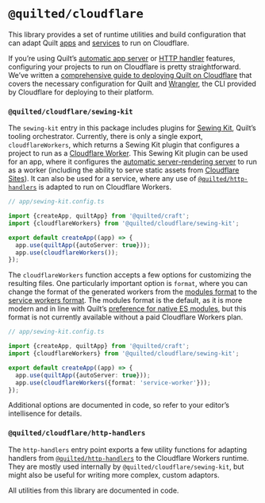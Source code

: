 # `@quilted/cloudflare`

This library provides a set of runtime utilities and build configuration that can adapt Quilt [apps](./TODO) and [services](./TODO) to run on Cloudflare.

If you’re using Quilt’s [automatic app server](./TODO) or [HTTP handler](./TODO) features, configuring your projects to run on Cloudflare is pretty straightforward. We’ve written a [comprehensive guide to deploying Quilt on Cloudflare](../../documentation/deploy/cloudflare.md) that covers the necessary configuration for Quilt and [Wrangler](https://github.com/cloudflare/wrangler), the CLI provided by Cloudflare for deploying to their platform.

### `@quilted/cloudflare/sewing-kit`

The `sewing-kit` entry in this package includes plugins for [Sewing Kit](./TODO), Quilt’s tooling orchestrator. Currently, there is only a single export, `cloudflareWorkers`, which returns a Sewing Kit plugin that configures a project to run as a [Cloudflare Worker](https://developers.cloudflare.com/workers/). This Sewing Kit plugin can be used for an app, where it configures the [automatic server-rendering server](./TODO) to run as a worker (including the ability to serve static assets from [Cloudflare Sites](https://developers.cloudflare.com/workers/platform/sites)). It can also be used for a service, where any use of [`@quilted/http-handlers`](./TODO) is adapted to run on Cloudflare Workers.

```ts
// app/sewing-kit.config.ts

import {createApp, quiltApp} from '@quilted/craft';
import {cloudflareWorkers} from '@quilted/cloudflare/sewing-kit';

export default createApp((app) => {
  app.use(quiltApp({autoServer: true}));
  app.use(cloudflareWorkers());
});
```

The `cloudflareWorkers` function accepts a few options for customizing the resulting files. One particularly important option is `format`, where you can change the format of the generated workers from the [modules format](https://developers.cloudflare.com/workers/cli-wrangler/configuration#modules) to the [service workers format](https://developers.cloudflare.com/workers/cli-wrangler/configuration#service-workers). The modules format is the default, as it is more modern and in line with Quilt’s [preference for native ES modules](./TODO), but this format is not currently available without a paid Cloudflare Workers plan.

```ts
// app/sewing-kit.config.ts

import {createApp, quiltApp} from '@quilted/craft';
import {cloudflareWorkers} from '@quilted/cloudflare/sewing-kit';

export default createApp((app) => {
  app.use(quiltApp({autoServer: true}));
  app.use(cloudflareWorkers({format: 'service-worker'}));
});
```

Additional options are documented in code, so refer to your editor’s intellisence for details.

### `@quilted/cloudflare/http-handlers`

The `http-handlers` entry point exports a few utility functions for adapting handlers from [`@quilted/http-handlers`](../http-handlers) to the Cloudflare Workers runtime. They are mostly used internally by `@quilted/cloudflare/sewing-kit`, but might also be useful for writing more complex, custom adaptors.

All utilities from this library are documented in code.
